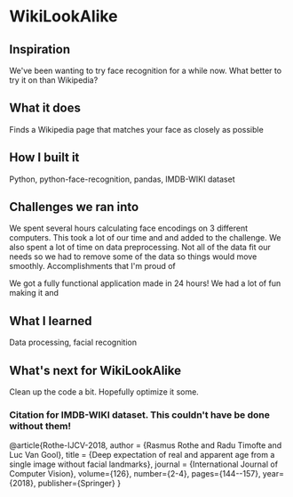 # WikiLookAlike


## Inspiration

We've been wanting to try face recognition for a while now. What better to try it on than Wikipedia?

## What it does

Finds a Wikipedia page that matches your face as closely as possible

## How I built it

Python, python-face-recognition, pandas, IMDB-WIKI dataset

## Challenges we ran into

We spent several hours calculating face encodings on 3 different computers. This took a lot of our time and and added to the challenge. We also spent a lot of time on data preprocessing. Not all of the data fit our needs so we had to remove some of the data so things would move smoothly.
Accomplishments that I'm proud of

We got a fully functional application made in 24 hours! We had a lot of fun making it and

## What I learned

Data processing, facial recognition

## What's next for WikiLookAlike

Clean up the code a bit. Hopefully optimize it some.


### Citation for IMDB-WIKI dataset. This couldn't have be done without them!
@article{Rothe-IJCV-2018,
  author = {Rasmus Rothe and Radu Timofte and Luc Van Gool},
  title = {Deep expectation of real and apparent age from a single image without facial landmarks},
  journal = {International Journal of Computer Vision},
  volume={126},
  number={2-4},
  pages={144--157},
  year={2018},
  publisher={Springer}
}
